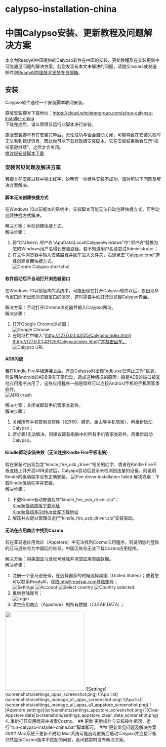 # calypso-installation-china
# 中国Calypso安装、更新教程及问题解决方案

本文为ReadyAI中国提供的Calypso软件在中国的安装、更新教程及在安装更新中可能遇见问题的解决方案。若您发现有本文未解决的问题，请提交Issues或发送邮件到[ReadyAI中国技术支持专员邮箱](mailto:yongshun.ye@readyai.org)。

## 安装
Calypso软件通过一个安装脚本联网安装。

原版安装脚本下载地址：https://cloud.wholerengroup.com/s/run-calypso-installer-china  
下载完成后，请以管理员运行此脚本进行安装。

原版安装脚本有在安装完毕后，无论成功与否会自动关闭，可能导致在安装失败时无法看到错误信息，因此你可以下载修改版安装脚本，它在安装结束后会显示“按任意键继续”，之后才会关闭。  
[修改版安装脚本下载](https://raw.githubusercontent.com/ShreckYe/calypso-installation-china/master/run-calypso-installer-china-with-pause.zip)
### 安装常见问题及解决方案
若脚本在安装过程中输出红字，说明有一些组件安装不成功，请对照以下问题及解决方案解决。
#### 脚本无法创建快捷方式
在Windows 10以前版本的系统中，安装脚本可能无法自动创建快捷方式，可手动创建快捷方式解决。

解决方案：手动创建快捷方式。  
解决步骤：  
1. 将“C:\Users\ *用户名* \AppData\Local\Calypso\windows”中“*用户名*”替换为您的Windows用户名得到安装路径，若不知道用户名请尝试Administrator；
2. 在文件浏览器中输入安装路径并回车进入文件夹，右键点击“Calypso.cmd”选择创建桌面快捷方式。  
![Create Calypso shortchut](screenshots/create_Calypso_shortcut.png)
#### 软件启动后不自动打开浏览器窗口
在Windows 10以前版本的系统中，可能出现在打开Calypso软件以后，仅出现命令窗口而不出现浏览器窗口的情况，这时需要手动打开浏览器Calypso界面。

解决方案：手动打开Chrome浏览器并输入Calypso网址。  
解决步骤：
1. 打开Google Chrome浏览器；  
![Google Chrome](screenshots/Google_Chrome.png)
2. 在地址栏中输入“[http://127.0.0.1:43125/Calypso/index.html](http://127.0.0.1:43125/Calypso/index.html)”并敲击回车。  
![Calypso URL](screenshots/Calypso_URL.png)
#### ADB闪退
若在Kindle Fire平板连接上后，开启Calypso时出现“adb.exe已停止工作”信息，则说明Android的ADB没有正常启动，造成这种情况的原因一般是ADB的端口被其他应用程序占用了，这些应用程序一般是同样可以连接Android手机的手机管家类软件。  
![ADB crash](screenshots/ADB_crash.jpg)

解决方案：关闭或卸载手机管家类软件。  
解决步骤：
1. 关闭所有手机管家类软件（如360、腾讯、金山等手机管家），再重新启动Calypso；
2. 若步骤1无法解决，则建议卸载电脑中的所有手机管家类软件，再重新启动Calypso。
#### Kindle驱动安装失败（无法连接Kindle Fire平板电脑）
若在安装时出现包含“kindle_fire_usb_driver”相关的红字，或者在Kindle Fire平板连接上并开启USB调试后，Calyspo启动后显示未检测到连接的设备，则说明Kindle的驱动程序没有正确安装。
![Fire driver installation failed](screenshots/Fire_driver_installation_failed.png)
解决方案：下载Kindle驱动程序并安装。  
解决步骤：
1. 下载Kindle驱动安装程序“kindle_fire_usb_driver.zip”；  
[Kindle驱动原版下载地址](https://s3.amazonaws.com/android-sdk-manager/redist/kindle_fire_usb_driver.zip)  
[Kindle驱动本GitHub仓库下载地址](https://raw.githubusercontent.com/ShreckYe/calypso-installation-china/master/kindle_fire_usb_driver.zip)
2. 解压并右键以管理员运行“kindle_fire_usb_driver.zip”安装驱动。
#### 无法在应用商店中找到Cozmo
若在亚马逊应用商店（Appstore）中无法找到Cozmo应用程序，则说明您的登陆的亚马逊账号为中国区的账号，中国区账号无法下载Cozmo应用程序。

解决方案：用美国亚马逊账号登陆并清空应用商店数据。  
解决步骤：
1. 注册一个亚马逊账号，在选择国家的时候选择美国（United States）；或着您可以联系ReadyAI，获取info@readyai.com登陆账号；  
![Settings](screenshots/settings_screenshot.png)
![Account](screenshots/account_screenshot.png)
![Select country](screenshots/register_select_country_screenshot.png)
![Country selected](screenshots/register_select_country_2_screenshot.png)
2. 重新登陆账号；  
![Login](screenshots/login_screenshot.png)
3. 清空应用商店（Appstore）的所有数据（CLEAR DATA）；  
<img src="screenshots/settings_screenshot.png" width="256" />
![Settings](screenshots/settings_apps_screenshot.png)
![App list](screenshots/settings_manage_all_apps_screenshot.png)
![App list](screenshots/settings_manage_all_apps_all_appstore_screenshot.png)
![Appstore settings](screenshots/settings_appstore_screenshot.png)
![Clear Appstore data](screenshots/settings_appstore_clear_data_screenshot.png)
4. 重新打开应用商店并搜索Cozmo。
## 更新
更新操作与安装操作相同，运行“run-calypso-installer-china.bat”脚本即可。
### 更新常见问题及解决方案
#### Mac系统下更新不成功
Mac系统可能出现更新后启动Calypso并连接平板仍然显示Cozmo版本不匹配的问题，此问题暂时没有解决方案。
